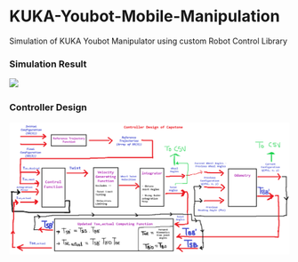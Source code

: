 # KUKA-Youbot-Mobile-Manipulation

Simulation of KUKA Youbot Manipulator using custom Robot Control Library

### Simulation Result
![](https://github.com/Shrav108/KUKA-Youbot-Mobile-Manipulation/blob/main/kuka_manipulation.gif)



### Controller Design
![](https://github.com/Shrav108/KUKA-Youbot-Mobile-Manipulation/blob/main/Pictures/Controller.png)

